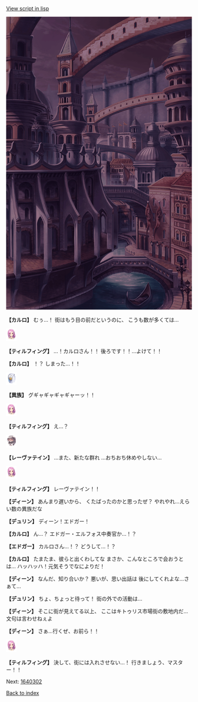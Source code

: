 [View script in lisp](../scripts/1640202.txt)

![006_town2_TotalEclipse.png](../images/backgrounds/006_town2_TotalEclipse.png)

**【カルロ】**
むぅ…！
街はもう目の前だというのに、
こうも数が多くては…

<img src="../images/units/101411.png" alt="101411.png" height="34"/>

**【ティルフィング】**
…！カルロさん！！
後ろです！！…よけて！！

**【カルロ】**
！？
しまった…！！

<img src="../images/units/810004.png" alt="810004.png" height="34"/>

**【異族】**
グギャギャギャギャーッ！！

<img src="../images/units/101411.png" alt="101411.png" height="34"/>

**【ティルフィング】**
え…？

<img src="../images/units/100221.png" alt="100221.png" height="34"/>

**【レーヴァテイン】**
…また、新たな群れ
…おちおち休めやしない…

<img src="../images/units/101411.png" alt="101411.png" height="34"/>

**【ティルフィング】**
レーヴァテイン！！

**【ディーン】**
あんまり遅いから、
くたばったのかと思ったぜ？
やれやれ…えらい数の異族だな

**【デュリン】**
ディーン！エドガー！

**【カルロ】**
ん…？
エドガー・エルフォス中奏官か…！？

**【エドガー】**
カルロさん…！？
どうして…！？

**【カルロ】**
たまたま、彼らと出くわしてな
まさか、こんなところで会おうとは…
ハッハッハ！元気そうでなによりだ！

**【ディーン】**
なんだ、知り合いか？
悪いが、思い出話は
後にしてくれよな…さぁて…

**【デュリン】**
ちょ、ちょっと待って！
街の外での活動は…

**【ディーン】**
そこに街が見えてる以上、
ここはキトゥリス市場街の敷地内だ…
文句は言わせねぇよ

**【ディーン】**
さぁ…行くぜ、お前ら！！

<img src="../images/units/101411.png" alt="101411.png" height="34"/>

**【ティルフィング】**
決して、街には入れさせない…！
行きましょう、マスター！！


Next: [1640302](1640302.md)

[Back to index](index.md)
